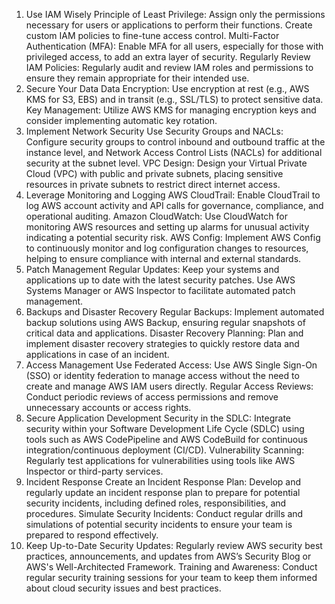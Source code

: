 1. Use IAM Wisely
Principle of Least Privilege: Assign only the permissions necessary for users or applications to perform their functions. Create custom IAM policies to fine-tune access control.
Multi-Factor Authentication (MFA): Enable MFA for all users, especially for those with privileged access, to add an extra layer of security.
Regularly Review IAM Policies: Regularly audit and review IAM roles and permissions to ensure they remain appropriate for their intended use.
2. Secure Your Data
Data Encryption: Use encryption at rest (e.g., AWS KMS for S3, EBS) and in transit (e.g., SSL/TLS) to protect sensitive data.
Key Management: Utilize AWS KMS for managing encryption keys and consider implementing automatic key rotation.
3. Implement Network Security
Use Security Groups and NACLs: Configure security groups to control inbound and outbound traffic at the instance level, and Network Access Control Lists (NACLs) for additional security at the subnet level.
VPC Design: Design your Virtual Private Cloud (VPC) with public and private subnets, placing sensitive resources in private subnets to restrict direct internet access.
4. Leverage Monitoring and Logging
AWS CloudTrail: Enable CloudTrail to log AWS account activity and API calls for governance, compliance, and operational auditing.
Amazon CloudWatch: Use CloudWatch for monitoring AWS resources and setting up alarms for unusual activity indicating a potential security risk.
AWS Config: Implement AWS Config to continuously monitor and log configuration changes to resources, helping to ensure compliance with internal and external standards.
5. Patch Management
Regular Updates: Keep your systems and applications up to date with the latest security patches. Use AWS Systems Manager or AWS Inspector to facilitate automated patch management.
6. Backups and Disaster Recovery
Regular Backups: Implement automated backup solutions using AWS Backup, ensuring regular snapshots of critical data and applications.
Disaster Recovery Planning: Plan and implement disaster recovery strategies to quickly restore data and applications in case of an incident.
7. Access Management
Use Federated Access: Use AWS Single Sign-On (SSO) or identity federation to manage access without the need to create and manage AWS IAM users directly.
Regular Access Reviews: Conduct periodic reviews of access permissions and remove unnecessary accounts or access rights.
8. Secure Application Development
Security in the SDLC: Integrate security within your Software Development Life Cycle (SDLC) using tools such as AWS CodePipeline and AWS CodeBuild for continuous integration/continuous deployment (CI/CD).
Vulnerability Scanning: Regularly test applications for vulnerabilities using tools like AWS Inspector or third-party services.
9. Incident Response
Create an Incident Response Plan: Develop and regularly update an incident response plan to prepare for potential security incidents, including defined roles, responsibilities, and procedures.
Simulate Security Incidents: Conduct regular drills and simulations of potential security incidents to ensure your team is prepared to respond effectively.
10. Keep Up-to-Date
Security Updates: Regularly review AWS security best practices, announcements, and updates from AWS’s Security Blog or AWS's Well-Architected Framework.
Training and Awareness: Conduct regular security training sessions for your team to keep them informed about cloud security issues and best practices.

